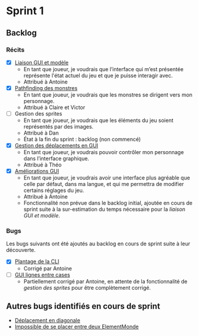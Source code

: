 # Sprint 1

## Backlog
### Récits
* [x] [Liaison GUI et modèle](https://github.com/victord54/escape/pull/6)
  * En tant que joueur, je voudrais que l’interface qui m’est présentée représente l'état actuel du jeu et que je
    puisse interagir avec.
  * Attribué à Antoine
* [x] [Pathfinding des monstres](https://github.com/victord54/escape/pull/14)
  * En tant que joueur, je voudrais que les monstres se dirigent vers mon personnage.
  * Attribué à Claire et Victor
* [ ] Gestion des sprites
  * En tant que joueur, je voudrais que les éléments du jeu soient représentés par des images.
  * Attribué à Dan
  * État à la fin du sprint : backlog (non commencé)
* [x] [Gestion des déplacements en GUI](https://github.com/victord54/escape/pull/8)
  * En tant que joueur, je voudrais pouvoir contrôler mon personnage dans l’interface graphique.
  * Attribué à Théo
* [x] [Améliorations GUI](https://github.com/victord54/escape/pull/11)
  * En tant que joueur, je voudrais avoir une interface plus agréable que celle par défaut, dans ma langue,
    et qui me permettra de modifier certains réglages du jeu.
  * Attribué à Antoine
  * Fonctionnalité non prévue dans le backlog initial, ajoutée en cours de sprint suite à la sur-estimation du temps
    nécessaire pour la *liaison GUI et modèle*.

### Bugs
Les bugs suivants ont été ajoutés au backlog en cours de sprint suite à leur découverte.
* [x] [Plantage de la CLI](https://github.com/victord54/escape/issues/12)
  * Corrigé par Antoine
* [ ] [GUI lignes entre cases](https://github.com/victord54/escape/issues/9)
  * Partiellement corrigé par Antoine, en attente de la fonctionnalité de *gestion des sprites* pour être complètement
    corrigé.

## Autres bugs identifiés en cours de sprint
* [Déplacement en diagonale](https://github.com/victord54/escape/issues/10)
* [Impossible de se placer entre deux ElementMonde](https://github.com/victord54/escape/issues/7)
